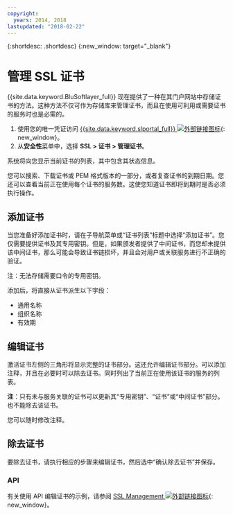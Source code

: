 ```yaml
---
copyright:
  years: 2014, 2018
lastupdated: "2018-02-22"
---
```


{:shortdesc: .shortdesc}
{:new_window: target="_blank"}

# 管理 SSL 证书

{{site.data.keyword.BluSoftlayer_full}} 现在提供了一种在其门户网站中存储证书的方法。这种方法不仅可作为存储库来管理证书，而且在使用可利用或需要证书的服务时也是必需的。

1. 使用您的唯一凭证访问 [{{site.data.keyword.slportal_full}} ![外部链接图标](../../icons/launch-glyph.svg "外部链接图标")](https://control.softlayer.com/){: new_window}。
2. 从**安全性**菜单中，选择 **SSL > 证书 > 管理证书**。

系统将向您显示当前证书的列表，其中包含其状态信息。

您可以搜索、下载证书或 PEM 格式版本的一部分，或者复查证书的到期日期。您还可以查看当前正在使用每个证书的服务数。这使您知道证书即将到期时是否必须执行操作。

## 添加证书

当您准备好添加证书时，请在子导航菜单或“证书列表”标题中选择“添加证书”。您仅需要提供证书及其专用密钥。但是，如果颁发者提供了中间证书，而您却未提供该中间证书，那么可能会导致证书链损坏，并且会对用户或关联服务进行不正确的验证。

注：无法存储需要口令的专用密钥。

添加后，将直接从证书派生以下字段：

* 通用名称
* 组织名称
* 有效期

## 编辑证书

激活证书左侧的三角形将显示完整的证书部分。这还允许编辑证书部分。可以添加注释，并且在必要时可以除去证书。同时列出了当前正在使用该证书的服务的列表。

**注**：只有未与服务关联的证书可以更新其“专用密钥”、“证书”或“中间证书”部分。也不能除去该证书。

您可以随时修改注释。

## 除去证书

要除去证书，请执行相应的步骤来编辑证书，然后选中“确认除去证书”并保存。

### API

有关使用 API 编辑证书的示例，请参阅 [SSL Management ![外部链接图标](../../icons/launch-glyph.svg "外部链接图标")](http://sldn.softlayer.com/article/ssl-management){: new_window}。 
